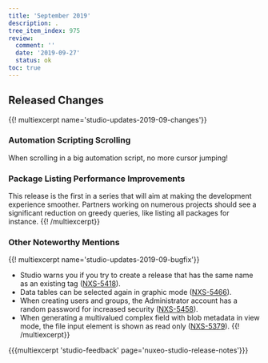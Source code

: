 ```yaml
---
title: 'September 2019'
description: .
tree_item_index: 975
review:
  comment: ''
  date: '2019-09-27'
  status: ok
toc: true
---
```


## Released Changes

{{! multiexcerpt name='studio-updates-2019-09-changes'}}
### Automation Scripting Scrolling
When scrolling in a big automation script, no more cursor jumping!

### Package Listing Performance Improvements
This release is the first in a series that will aim at making the development experience smoother. Partners working on numerous projects should see a significant reduction on greedy queries, like listing all packages for instance.
{{! /multiexcerpt}}

### Other Noteworthy Mentions

{{! multiexcerpt name='studio-updates-2019-09-bugfix'}}
- Studio warns you if you try to create a release that has the same name as an existing tag ([NXS-5418](https://jira.nuxeo.com/browse/NXS-5418)).
- Data tables can be selected again in graphic mode ([NXS-5466](https://jira.nuxeo.com/browse/NXS-5466)).
- When creating users and groups, the Administrator account has a random password for increased security ([NXS-5458](https://jira.nuxeo.com/browse/NXS-5458)).
- When generating a multivalued complex field with blob metadata in view mode, the file input element is shown as read only ([NXS-5379](https://jira.nuxeo.com/browse/NXS-5379)).
{{! /multiexcerpt}}

{{{multiexcerpt 'studio-feedback' page='nuxeo-studio-release-notes'}}}
